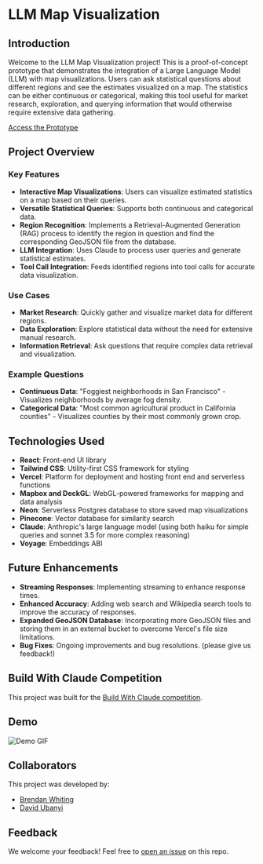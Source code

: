 # LLM Map Visualization

## Introduction

Welcome to the LLM Map Visualization project! This is a proof-of-concept prototype that demonstrates the integration of a Large Language Model (LLM) with map visualizations. Users can ask statistical questions about different regions and see the estimates visualized on a map. The statistics can be either continuous or categorical, making this tool useful for market research, exploration, and querying information that would otherwise require extensive data gathering.

[Access the Prototype](https://llm-map-visualization.vercel.app/)

## Project Overview

### Key Features

- **Interactive Map Visualizations**: Users can visualize estimated statistics on a map based on their queries.
- **Versatile Statistical Queries**: Supports both continuous and categorical data.
- **Region Recognition**: Implements a Retrieval-Augmented Generation (RAG) process to identify the region in question and find the corresponding GeoJSON file from the database.
- **LLM Integration**: Uses Claude to process user queries and generate statistical estimates.
- **Tool Call Integration**: Feeds identified regions into tool calls for accurate data visualization.

### Use Cases

- **Market Research**: Quickly gather and visualize market data for different regions.
- **Data Exploration**: Explore statistical data without the need for extensive manual research.
- **Information Retrieval**: Ask questions that require complex data retrieval and visualization.

### Example Questions

- **Continuous Data**: "Foggiest neighborhoods in San Francisco" - Visualizes neighborhoods by average fog density.
- **Categorical Data**: "Most common agricultural product in California counties" - Visualizes counties by their most commonly grown crop.

## Technologies Used

- **React**: Front-end UI library
- **Tailwind CSS**: Utility-first CSS framework for styling
- **Vercel**: Platform for deployment and hosting front end and serverless functions
- **Mapbox and DeckGL**: WebGL-powered frameworks for mapping and data analysis
- **Neon**: Serverless Postgres database to store saved map visualizations
- **Pinecone**: Vector database for similarity search
- **Claude**: Anthropic's large language model (using both haiku for simple queries and sonnet 3.5 for more complex reasoning)
- **Voyage**: Embeddings ABI


## Future Enhancements

- **Streaming Responses**: Implementing streaming to enhance response times.
- **Enhanced Accuracy**: Adding web search and Wikipedia search tools to improve the accuracy of responses.
- **Expanded GeoJSON Database**: Incorporating more GeoJSON files and storing them in an external bucket to overcome Vercel's file size limitations.
- **Bug Fixes**: Ongoing improvements and bug resolutions. (please give us feedback!)


## Build With Claude Competition

This project was built for the [Build With Claude competition](https://docs.anthropic.com/en/build-with-claude-contest/overview). 

## Demo

![Demo GIF](link-to-your-gif)

## Collaborators

This project was developed by:

- [Brendan Whiting](https://github.com/bwhiting2356)
- [David Ubanyi](https://github.com/davidubanyi)

## Feedback

We welcome your feedback! Feel free to [open an issue](https://github.com/bwhiting2356/llm-map-visualization/issues/new) on this repo.